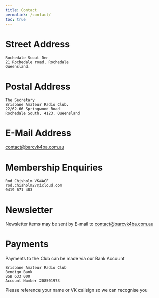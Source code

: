 ```yaml
---
title: Contact
permalink: /contact/
toc: true
---
```


# Street Address

```
Rochedale Scout Den
21 Rochedale road, Rochedale
Queensland.
```

# Postal Address

```
The Secretary
Brisbane Amateur Radio Club.
22/62-66 Springwood Road
Rochedale South, 4123, Queensland
```

# E-Mail Address

[contact@barcvk4ba.com.au](mailto:contact@barcvk4ba.com.au)

# Membership Enquiries

```
Rod Chisholm VK4ACF
rod.chisholm27@icloud.com
0419 671 483
```

# Newsletter

Newsletter items may be sent by E-mail to [contact@barcvk4ba.com.au](mailto:contact@barcvk4ba.com.au)

# Payments

Payments to the Club can be made via our Bank Account

```
Brisbane Amateur Radio Club
Bendigo Bank
BSB 633 000
Account Number 208501973
```

Please reference your name or VK callsign so we can recognise you

